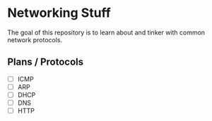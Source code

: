 # Networking Stuff
The goal of this repository is to learn about and tinker with common network protocols.

## Plans / Protocols
- [ ] ICMP
- [ ] ARP
- [ ] DHCP
- [ ] DNS
- [ ] HTTP
